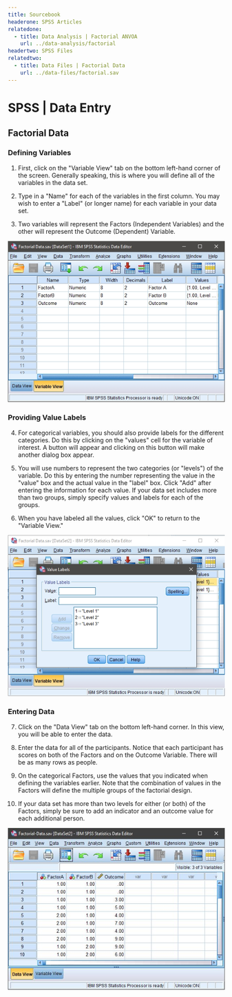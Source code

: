 ```yaml
---
title: Sourcebook
headerone: SPSS Articles
relatedone:
  - title: Data Analysis | Factorial ANVOA
    url: ../data-analysis/factorial
headertwo: SPSS Files
relatedtwo:
  - title: Data Files | Factorial Data
    url: ../data-files/factorial.sav
---
```


# SPSS | Data Entry

## Factorial Data 

### Defining Variables 

1. First, click on the "Variable View" tab on the bottom left-hand corner of the screen. Generally speaking, this is where you will define all of the variables in the data set. 

2. Type in a "Name" for each of the variables in the first column. You may wish to enter a "Label" (or longer name) for each variable in your data set. 

3. Two variables will represent the Factors (Independent Variables) and the other will represent the Outcome (Dependent) Variable.

<p align="center"><kbd><img src="factorial1.png"></kbd></p>

### Providing Value Labels

4. For categorical variables, you should also provide labels for the different categories. Do this by clicking on the "values" cell for the variable of interest. A button will appear and clicking on this button will make another dialog box appear. 

5. You will use numbers to represent the two categories (or "levels") of the variable. Do this by entering the number representing the value in the "value" box and the actual value in the "label" box. Click "Add" after entering the information for each value. If your data set includes more than two groups, simply specify values and labels for each of the groups. 

6. When you have labeled all the values, click "OK" to return to the "Variable View." 

<p align="center"><kbd><img src="factorial2.png"></kbd></p>

### Entering Data

 7. Click on the "Data View" tab on the bottom left-hand corner. In this view, you will be able to enter the data.

 8. Enter the data for all of the participants. Notice that each participant has scores on both of the Factors and on the Outcome Variable. There will be as many rows as people. 

 9. On the categorical Factors, use the values that you indicated when defining the variables earlier. Note that the combination of values in the Factors will define the multiple groups of the factorial design.

 10. If your data set has more than two levels for either (or both) of the Factors, simply be sure to add an indicator and an outcome value for each additional person.

<p align="center"><kbd><img src="factorial3.png"></kbd></p>
